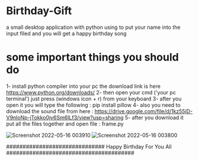 # Birthday-Gift
a small desktop application with python using to put your name into the input filed and you will get a happy birthday song


# some important things you should do 
1- install python compiler into your pc the download link is here https://www.python.org/downloads/
2- then open your cmd ('your pc terminal') just press (windows icon + r) from your keyboard
3- after you open it you will type the following : pip install pillow
4- also you need to download the sound file from here : https://drive.google.com/file/d/1kz55jD-V9nloNp-jTokko0jv6Sm6ILf3/view?usp=sharing
5- after you download it put all the files together and open file : frame.py

![Screenshot 2022-05-16 003910](https://user-images.githubusercontent.com/88108486/168496942-05f02180-d685-4c48-a90e-8c254ced8c1f.png)
![Screenshot 2022-05-16 003800](https://user-images.githubusercontent.com/88108486/168496945-ecb2085d-2352-41fa-85d9-1d97623edf58.png)


############################## Happy Birthday For You All #######################################
